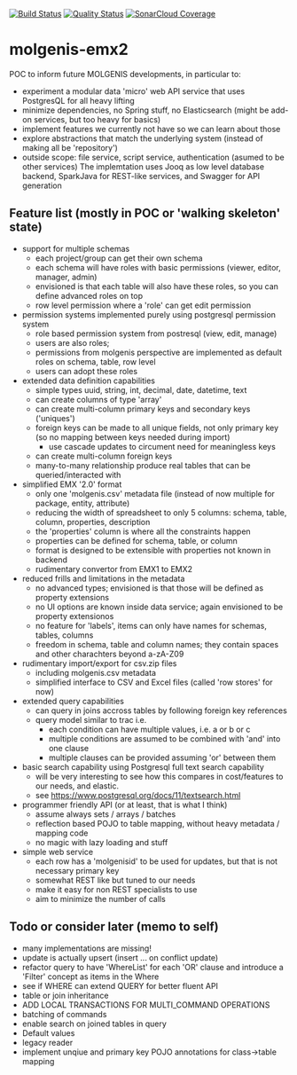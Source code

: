 [![Build Status](https://travis-ci.org/mswertz/molgenis-emx2.svg?branch=master)](https://travis-ci.org/mswertz/molgenis-emx2)
[![Quality Status](https://sonarcloud.io/api/project_badges/measure?project=mswertz_molgenis-emx2&metric=alert_status)](https://sonarcloud.io/dashboard?id=mswertz_molgenis-emx2)
[![SonarCloud Coverage](https://sonarcloud.io/api/project_badges/measure?project=mswertz_molgenis-emx2&metric=coverage)](https://sonarcloud.io/component_measures/metric/coverage/list?id=mswertz_molgenis-emx2)

# molgenis-emx2
POC to inform future MOLGENIS  developments, in particular to:
*  experiment a modular data 'micro' web API service that uses PostgresQL for all heavy lifting
*  minimize dependencies, no Spring stuff, no Elasticsearch (might be add-on services, but too heavy for basics)
*  implement features we currently not have so we can learn about those
*  explore abstractions that match the underlying system (instead of making all be 'repository')
*  outside scope: file service, script service, authentication (asumed to be other services)
The implemtation uses Jooq as low level database backend,  SparkJava for REST-like services, and Swagger for API generation

## Feature list (mostly in POC or 'walking skeleton' state)
*  support for multiple schemas
    - each project/group can get their own schema 
    - each schema will have roles with basic permissions (viewer, editor, manager, admin)
    - envisioned is that each table will also have these roles, so you can define advanced roles on top
    - row level permission where a 'role' can get edit permission
*  permission systems implemented purely using postgresql permission system
    - role based permission system from postresql (view, edit, manage)
    - users are also roles; 
    - permissions from molgenis perspective are implemented as default roles on schema, table, row level
    - users can adopt these roles
*  extended data definition capabilities
    - simple types uuid, string, int, decimal, date, datetime, text
    - can create columns of type 'array'
    - can create multi-column primary keys and secondary keys ('uniques')
    - foreign keys can be made to all unique fields, not only primary key (so no mapping between keys needed during import)
        - use cascade updates to circument need for meaningless keys
    - can create multi-column foreign keys
    - many-to-many relationship produce real tables that can be queried/interacted with
*  simplified EMX '2.0' format 
    - only one 'molgenis.csv' metadata file (instead of now multiple for package, entity, attribute)
    - reducing the width of spreadsheet to only 5 columns: schema, table, column, properties, description
    - the 'properties' column is where all the constraints happen
    - properties can be defined for schema, table, or column
    - format is designed to be extensible with properties not known in backend
    - rudimentary convertor from EMX1 to EMX2
*  reduced frills and limitations in the metadata
    - no advanced types; envisioned is that those will be defined as property extensions
    - no UI options are known inside data service; again envisioned to be property extensionos
    - no feature for 'labels', items can only have names for schemas, tables, columns
    - freedom in schema, table and column names; they contain spaces and other charachters beyond a-zA-Z09
*  rudimentary import/export for csv.zip files
    - including molgenis.csv metadata
    - simplified interface to CSV and Excel files (called 'row stores' for now)
*  extended query capabilities
    - can query in joins accross tables by following foreign key references
    - query model similar to trac i.e.
        - each condition can have multiple values, i.e. a or b or c
        - multiple conditions are assumed to be combined with 'and' into one clause
        - multiple clauses can be provided assuming 'or' between them
* basic search capability using Postgresql full text search capability
    - will be very interesting to see how this compares in cost/features to our needs, and elastic.
    - see https://www.postgresql.org/docs/11/textsearch.html
* programmer friendly API (or at least, that is what I think)
    - assume always sets / arrays / batches
    - reflection based POJO to table mapping, without  heavy metadata / mapping code 
    - no magic with lazy loading and stuff
* simple web service
    - each row has a 'molgenisid' to be used for updates, but that is not necessary primary key
    - somewhat REST like but tuned to our needs
    - make it easy for non REST specialists to use
    - aim to minimize the number of calls

## Todo or consider later (memo to self)
*  many implementations are missing!
*  update is actually upsert (insert ... on conflict update)
*  refactor query to have 'WhereList' for each 'OR' clause and introduce a 'Filter' concept as items in the Where
*  see if WHERE can extend QUERY for better fluent API
*  table or join inheritance
*  ADD LOCAL TRANSACTIONS FOR MULTI_COMMAND OPERATIONS
*  batching of commands
*  enable search on joined tables in query
*  Default values
*  legacy reader
*  implement unqiue and primary key POJO annotations for class->table mapping


